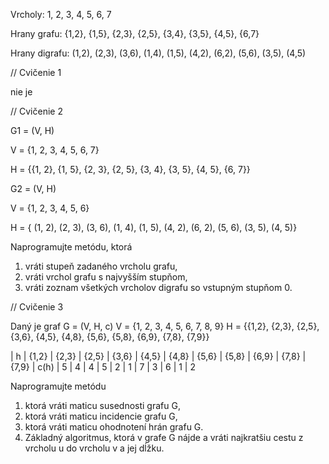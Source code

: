 Vrcholy: 1, 2, 3, 4, 5, 6, 7

Hrany grafu: {1,2}, {1,5}, {2,3}, {2,5}, {3,4}, {3,5}, {4,5}, {6,7}

Hrany digrafu: (1,2), (2,3), (3,6), (1,4), (1,5), (4,2), (6,2), (5,6), (3,5), (4,5)

// Cvičenie 1

nie je

// Cvičenie 2

G1 = (V, H)

V = {1, 2, 3, 4, 5, 6, 7}

H = {{1, 2}, {1, 5}, {2, 3}, {2, 5}, {3, 4}, {3, 5}, {4, 5}, {6, 7}}

G2 = (V, H)

V = {1, 2, 3, 4, 5, 6}

H = { (1, 2), (2, 3), (3, 6), (1, 4), (1, 5), (4, 2),  (6, 2), (5, 6), (3, 5), (4, 5)}


Naprogramujte metódu, ktorá

1. vráti stupeň zadaného vrcholu grafu,
2. vráti vrchol grafu s najvyšším stupňom,
3. vráti zoznam všetkých vrcholov digrafu so vstupným stupňom 0.


// Cvičenie 3

Daný je graf G = (V, H, c)
V = {1, 2, 3, 4, 5, 6, 7, 8, 9}
H = {{1,2}, {2,3}, {2,5}, {3,6}, {4,5}, {4,8}, {5,6}, {5,8}, {6,9}, {7,8}, {7,9}}

|  h   | {1,2} | {2,3} | {2,5} | {3,6} | {4,5} | {4,8} | {5,6} | {5,8} | {6,9} | {7,8} | {7,9}
| c(h) |   5   |   4   |   4   |   5   |   2   |   1   |   7   |   3   |   6   |   1   |   2

Naprogramujte metódu 
1.	ktorá vráti maticu susednosti grafu G,
2.	ktorá vráti maticu incidencie grafu G,
3.	ktorá vráti maticu ohodnotení hrán grafu G.
4.	Základný algoritmus, ktorá v grafe G nájde a vráti najkratšiu cestu z vrcholu u do vrcholu v a jej dĺžku. 
